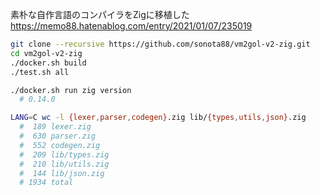 素朴な自作言語のコンパイラをZigに移植した  
https://memo88.hatenablog.com/entry/2021/01/07/235019

```sh
git clone --recursive https://github.com/sonota88/vm2gol-v2-zig.git
cd vm2gol-v2-zig
./docker.sh build
./test.sh all
```

```sh
./docker.sh run zig version
  # 0.14.0

LANG=C wc -l {lexer,parser,codegen}.zig lib/{types,utils,json}.zig
  #  189 lexer.zig
  #  630 parser.zig
  #  552 codegen.zig
  #  209 lib/types.zig
  #  210 lib/utils.zig
  #  144 lib/json.zig
  # 1934 total
```
